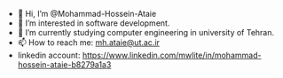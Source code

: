 - 👋 Hi, I’m @Mohammad-Hossein-Ataie
- 👀 I’m interested in software development.
- 🌱 I’m currently studying computer engineering in university of Tehran.
- 📫 How to reach me: mh.ataie@ut.ac.ir
- linkedin account: https://www.linkedin.com/mwlite/in/mohammad-hossein-ataie-b8279a1a3

<!---
Mohammad-Hossein-Ataie/Mohammad-Hossein-Ataie is a ✨ special ✨ repository because its `README.md` (this file) appears on your GitHub profile.
You can click the Preview link to take a look at your changes.
--->

